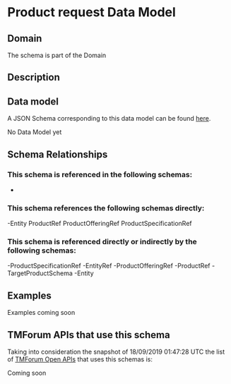 # Product request Data Model

## Domain

The  schema is part of the  Domain

## Description



## Data model

A JSON Schema corresponding to this data model can be found
[here](https://github.com/tmforum-rand/schemas/blob/master/Product/ProductRequest.schema.json).

No Data Model yet

## Schema Relationships

### This schema is referenced in the following schemas:

-

### This schema references the following schemas directly:

-Entity
ProductRef
ProductOfferingRef
ProductSpecificationRef

### This schema is referenced directly or indirectly by the following schemas:

-ProductSpecificationRef
-EntityRef
-ProductOfferingRef
-ProductRef
-TargetProductSchema
-Entity



## Examples

Examples coming soon

## TMForum APIs that use this schema

Taking into consideration the snapshot of 18/09/2019 01:47:28 UTC the list of [TMForum Open APIs](https://www.tmforum.org/open-apis/) that uses this schemas is:

Coming soon
